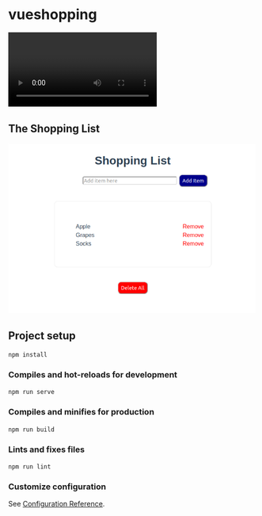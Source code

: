 # vueshopping

![Check out the demo!](https://github.com/walimorris/vueshopping/tree/main/src/assets/vueshopping.mp4)

## The Shopping List
<img src="src/assets/vueshoppingTag.png" width="500">



## Project setup
```
npm install
```

### Compiles and hot-reloads for development
```
npm run serve
```

### Compiles and minifies for production
```
npm run build
```

### Lints and fixes files
```
npm run lint
```

### Customize configuration
See [Configuration Reference](https://cli.vuejs.org/config/).
